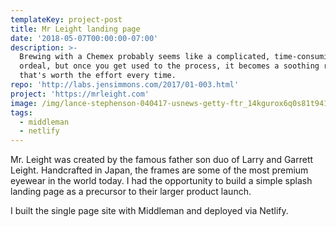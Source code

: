 ```yaml
---
templateKey: project-post
title: Mr Leight landing page
date: '2018-05-07T00:00:00-07:00'
description: >-
  Brewing with a Chemex probably seems like a complicated, time-consuming
  ordeal, but once you get used to the process, it becomes a soothing ritual
  that's worth the effort every time.
repo: 'http://labs.jensimmons.com/2017/01-003.html'
project: 'https://mrleight.com'
image: /img/lance-stephenson-040417-usnews-getty-ftr_14kgurox6q0s81t941fkd29qa6.jpg
tags:
  - middleman
  - netlify
---
```

Mr. Leight was created by the famous father son duo of Larry and Garrett Leight. Handcrafted in Japan, the frames are some of the most premium eyewear in the world today. I had the opportunity to build a simple splash landing page as a precursor to their larger product launch.

I built the single page site with Middleman and deployed via Netlify.
